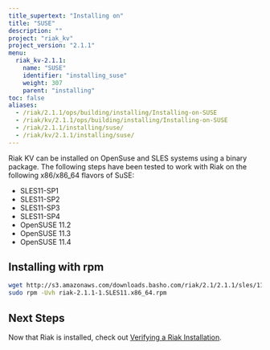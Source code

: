 ```yaml
---
title_supertext: "Installing on"
title: "SUSE"
description: ""
project: "riak_kv"
project_version: "2.1.1"
menu:
  riak_kv-2.1.1:
    name: "SUSE"
    identifier: "installing_suse"
    weight: 307
    parent: "installing"
toc: false
aliases:
  - /riak/2.1.1/ops/building/installing/Installing-on-SUSE
  - /riak/kv/2.1.1/ops/building/installing/Installing-on-SUSE
  - /riak/2.1.1/installing/suse/
  - /riak/kv/2.1.1/installing/suse/
---
```


[install verify]: /riak/kv/2.1.1/setup/installing/verify

Riak KV can be installed on OpenSuse and SLES systems using a binary package. The following steps have been tested to work with Riak on
the following x86/x86_64 flavors of SuSE:

* SLES11-SP1
* SLES11-SP2
* SLES11-SP3
* SLES11-SP4
* OpenSUSE 11.2
* OpenSUSE 11.3
* OpenSUSE 11.4

## Installing with rpm

```bash
wget http://s3.amazonaws.com/downloads.basho.com/riak/2.1/2.1.1/sles/11/riak-2.1.1-1.SLES11.x86_64.rpm
sudo rpm -Uvh riak-2.1.1-1.SLES11.x86_64.rpm
```

## Next Steps

Now that Riak is installed, check out [Verifying a Riak Installation][install verify].
